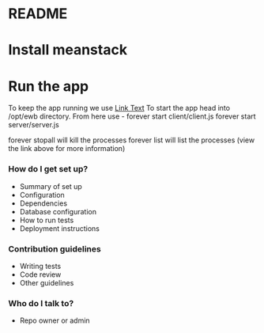 # README #

# Install meanstack #

# Run the app #
To keep the app running we use [Link Text](https://github.com/foreverjs/forever)
To start the app head into /opt/ewb directory. From here use -
forever start client/client.js
forever start server/server.js

forever stopall will kill the processes
forever list will list the processes (view the link above for more information)

### How do I get set up? ###

* Summary of set up
* Configuration
* Dependencies
* Database configuration
* How to run tests
* Deployment instructions

### Contribution guidelines ###

* Writing tests
* Code review
* Other guidelines

### Who do I talk to? ###

* Repo owner or admin